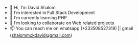 - 👋 Hi, I’m David Shalom
- 👀 I’m interested in Full Stack Development
- 🌱 I’m currently learning PHP
- 💞️ I’m looking to collaborate on Web related projects
- 📫 You can reach me on whatsapp (+233508527319) || gmail (shalommckdavid@gmail.com)

<!---
Shalom-10/Shalom-10 is a ✨ special ✨ repository because its `README.md` (this file) appears on your GitHub profile.
You can click the Preview link to take a look at your changes.
--->
